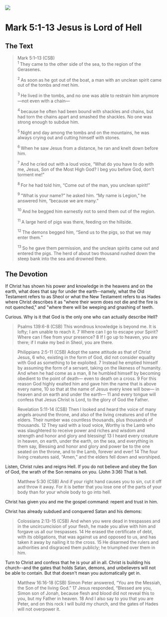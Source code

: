<img class="intro-right" src="/images/art-mark.jpg">

# Mark 5:1-13 Jesus is Lord of Hell

## The Text

>Mark 5:1–13 (CSB)  
><sup> 1 </sup> They came to the other side of the sea, to the region of the Gerasenes. 
>
><sup> 2 </sup> As soon as he got out of the boat, a man with an unclean spirit came out of the tombs and met him. 
>
><sup> 3 </sup> He lived in the tombs, and no one was able to restrain him anymore—not even with a chain—
>
><sup> 4 </sup> because he often had been bound with shackles and chains, but had torn the chains apart and smashed the shackles. No one was strong enough to subdue him. 
>
><sup> 5 </sup> Night and day among the tombs and on the mountains, he was always crying out and cutting himself with stones. 
>
><sup> 6 </sup> When he saw Jesus from a distance, he ran and knelt down before him. 
>
><sup> 7 </sup> And he cried out with a loud voice, “What do you have to do with me, Jesus, Son of the Most High God? I beg you before God, don’t torment me!” 
>
><sup> 8 </sup> For he had told him, “Come out of the man, you unclean spirit!” 
>
><sup> 9 </sup> “What is your name?” he asked him. “My name is Legion,” he answered him, “because we are many.” 
>
><sup> 10 </sup> And he begged him earnestly not to send them out of the region. 
>
><sup> 11 </sup> A large herd of pigs was there, feeding on the hillside. 
>
><sup> 12 </sup> The demons begged him, “Send us to the pigs, so that we may enter them.” 
>
><sup> 13 </sup> So he gave them permission, and the unclean spirits came out and entered the pigs. The herd of about two thousand rushed down the steep bank into the sea and drowned there.

## The Devotion

If Christ has shown his power and knowledge in the heavens and on the earth, what does that say for under the earth--namely, what the Old Testament refers to as Sheol or what the New Testament refers to as Hades where Christ describes it as "where their worm does not die and the fire is not quenched," and "where there will be weeping and gnashing of teeth.

Curious. Why is it that God is the only one who can actually describe Hell?

>Psalms 139:6-8 (CSB) This wondrous knowledge is beyond me.
It is lofty; I am unable to reach it.
7 Where can I go to escape your Spirit?
Where can I flee from your presence?
8 If I go up to heaven, you are there;
if I make my bed in Sheol, you are there.

>Philippians 2:5-11 (CSB) Adopt the same attitude as that of Christ Jesus,
6 who, existing in the form of God,
did not consider equality with God
as something to be exploited.
7 Instead he emptied himself
by assuming the form of a servant,
taking on the likeness of humanity.
And when he had come as a man,
8 he humbled himself by becoming obedient
to the point of death—
even to death on a cross.
9 For this reason God highly exalted him
and gave him the name
that is above every name,
10 so that at the name of Jesus
every knee will bow—
in heaven and on earth
and under the earth—
11 and every tongue will confess
that Jesus Christ is Lord,
to the glory of God the Father.

>Revelation 5:11-14 (CSB) Then I looked and heard the voice of many angels around the throne, and also of the living creatures and of the elders. Their number was countless thousands, plus thousands of thousands. 12 They said with a loud voice,
Worthy is the Lamb who was slaughtered
to receive power and riches
and wisdom and strength
and honor and glory and blessing!
13 I heard every creature in heaven, on earth, under the earth, on the sea, and everything in them say,
Blessing and honor and glory and power
be to the one seated on the throne,
and to the Lamb, forever and ever!
14 The four living creatures said, “Amen,” and the elders fell down and worshiped.

Listen, Christ rules and reigns Hell. If you do not believe and obey the Son of God, the wrath of the Son remains on you. (John 3:36) That is hell.

>Matthew 5:30 (CSB) And if your right hand causes you to sin, cut it off and throw it away. For it is better that you lose one of the parts of your body than for your whole body to go into hell.

Christ has given you and me the gospel command: repent and trust in him.

Christ has already subdued and conquered Satan and his demons:

>Colossians 2:13-15 (CSB) And when you were dead in trespasses and in the uncircumcision of your flesh, he made you alive with him and forgave us all our trespasses. 14 He erased the certificate of debt, with its obligations, that was against us and opposed to us, and has taken it away by nailing it to the cross. 15 He disarmed the rulers and authorities and disgraced them publicly; he triumphed over them in him.

Turn to Christ and confess that he is your all in all. Christ is building his church--and the gates that holds Satan, demons, and unbelievers will not be able to contain. But that doesn't mean you automatically get in.

>Matthew 16:16-18 (CSB) Simon Peter answered, “You are the Messiah, the Son of the living God.”
17 Jesus responded, “Blessed are you, Simon son of Jonah, because flesh and blood did not reveal this to you, but my Father in heaven. 18 And I also say to you that you are Peter, and on this rock I will build my church, and the gates of Hades will not overpower it.
